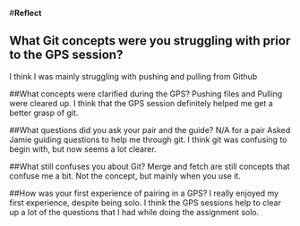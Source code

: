 #**Reflect**
## What Git concepts were you struggling with prior to the GPS session?
I think I was mainly struggling with pushing and pulling from Github

##What concepts were clarified during the GPS?
Pushing files and Pulling were cleared up.  I think that the GPS session definitely helped me get a better grasp of git.

##What questions did you ask your pair and the guide?
N/A for a pair
Asked Jamie guiding questions to help me through git.  I think git was confusing to begin with, but now seems a lot clearer.


##What still confuses you about Git?
Merge and fetch are still concepts that confuse me a bit. Not the concept, but mainly when you use it.


##How was your first experience of pairing in a GPS?
I really enjoyed my first experience, despite being solo.  I think the GPS sessions help to clear up a lot of the questions that I had while doing the assignment solo.